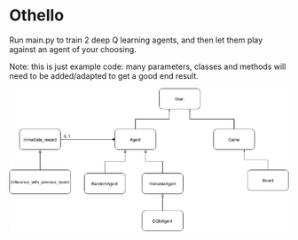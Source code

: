 # Othello

Run main.py to train 2 deep Q learning agents, and then let them play against an agent of your choosing.

Note: this is just example code: many parameters, classes and methods will need to be added/adapted to get a good end result.


![UML](UML_diagram.png)
